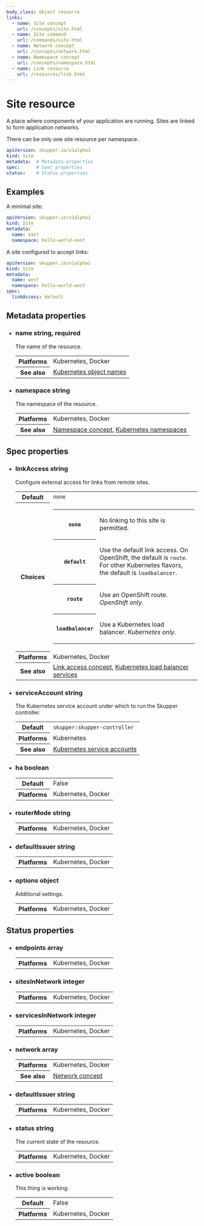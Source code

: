```yaml
---
body_class: object resource
links:
  - name: Site concept
    url: /concepts/site.html
  - name: Site command
    url: /commands/site.html
  - name: Network concept
    url: /concepts/network.html
  - name: Namespace concept
    url: /concepts/namespace.html
  - name: Link resource
    url: /resources/link.html
---
```


# Site resource

<section>

A place where components of your application are running.
Sites are linked to form application networks.

There can be only one site resource per namespace.

~~~ yaml
apiVersion: skupper.io/v1alpha1
kind: Site
metadata:  # Metadata properties
spec:      # Spec properties
status:    # Status properties
~~~

</section>

<section>

## Examples

A minimal site:

~~~ yaml
apiVersion: skupper.io/v1alpha1
kind: Site
metadata:
  name: east
  namespace: hello-world-east
~~~

A site configured to accept links:

~~~ yaml
apiVersion: skupper.io/v1alpha1
kind: Site
metadata:
  name: west
  namespace: hello-world-west
spec:
  linkAccess: default
~~~

</section>

<section>

## Metadata properties

- <h3 id="name">name <span class="attribute-info">string, required</span></h3>

  The name of the resource.

  <table class="fields"><tr><th>Platforms</th><td>Kubernetes, Docker</td><tr><th>See also</th><td><a href="https://kubernetes.io/docs/concepts/overview/working-with-objects/names/">Kubernetes object names</a></td></table>

- <h3 id="namespace">namespace <span class="attribute-info">string</span></h3>

  The namespace of the resource.

  <table class="fields"><tr><th>Platforms</th><td>Kubernetes, Docker</td><tr><th>See also</th><td><a href="/concepts/namespace.html">Namespace concept</a>, <a href="https://kubernetes.io/docs/concepts/overview/working-with-objects/namespaces/">Kubernetes namespaces</a></td></table>

</section>

<section>

## Spec properties

- <h3 id="linkaccess">linkAccess <span class="attribute-info">string</span></h3>

  Configure external access for links from remote sites.

  <table class="fields"><tr><th>Default</th><td><code>none</code></td><tr><th>Choices</th><td><table class="choices"><tr><th><code>none</code></th><td><p>No linking to this site is permitted.</p>
  </td></tr><tr><th><code>default</code></th><td><p>Use the default link access.  On OpenShift, the default is <code>route</code>.  For other Kubernetes flavors, the default is <code>loadbalancer</code>.</p>
  </td></tr><tr><th><code>route</code></th><td><p>Use an OpenShift route.  <em>OpenShift only.</em></p>
  </td></tr><tr><th><code>loadbalancer</code></th><td><p>Use a Kubernetes load balancer.  <em>Kubernetes only.</em></p>
  </td></tr></table></td><tr><th>Platforms</th><td>Kubernetes, Docker</td><tr><th>See also</th><td><a href="/concepts/link-access.html">Link access concept</a>, <a href="https://kubernetes.io/docs/concepts/services-networking/service/#loadbalancer">Kubernetes load balancer services</a></td></table>

- <h3 id="serviceaccount">serviceAccount <span class="attribute-info">string</span></h3>

  The Kubernetes service account under which to run the
  Skupper controller.

  <table class="fields"><tr><th>Default</th><td><code>skupper:skupper-controller</code></td><tr><th>Platforms</th><td>Kubernetes</td><tr><th>See also</th><td><a href="https://kubernetes.io/docs/concepts/security/service-accounts/">Kubernetes service accounts</a></td></table>

- <h3 id="ha">ha <span class="attribute-info">boolean</span></h3>

  <table class="fields"><tr><th>Default</th><td>False</td><tr><th>Platforms</th><td>Kubernetes, Docker</td></table>

- <h3 id="routermode">routerMode <span class="attribute-info">string</span></h3>

  <table class="fields"><tr><th>Platforms</th><td>Kubernetes, Docker</td></table>

- <h3 id="defaultissuer">defaultIssuer <span class="attribute-info">string</span></h3>

  <table class="fields"><tr><th>Platforms</th><td>Kubernetes, Docker</td></table>

- <h3 id="options">options <span class="attribute-info">object</span></h3>

  Additional settings.

  <table class="fields"><tr><th>Platforms</th><td>Kubernetes, Docker</td></table>

</section>

<section>

## Status properties

- <h3 id="endpoints">endpoints <span class="attribute-info">array</span></h3>

  <table class="fields"><tr><th>Platforms</th><td>Kubernetes, Docker</td></table>

- <h3 id="sitesinnetwork">sitesInNetwork <span class="attribute-info">integer</span></h3>

  <table class="fields"><tr><th>Platforms</th><td>Kubernetes, Docker</td></table>

- <h3 id="servicesinnetwork">servicesInNetwork <span class="attribute-info">integer</span></h3>

  <table class="fields"><tr><th>Platforms</th><td>Kubernetes, Docker</td></table>

- <h3 id="network">network <span class="attribute-info">array</span></h3>

  <table class="fields"><tr><th>Platforms</th><td>Kubernetes, Docker</td><tr><th>See also</th><td><a href="/concepts/network.html">Network concept</a></td></table>

- <h3 id="defaultissuer">defaultIssuer <span class="attribute-info">string</span></h3>

  <table class="fields"><tr><th>Platforms</th><td>Kubernetes, Docker</td></table>

- <h3 id="status">status <span class="attribute-info">string</span></h3>

  The current state of the resource.

  <table class="fields"><tr><th>Platforms</th><td>Kubernetes, Docker</td></table>

- <h3 id="active">active <span class="attribute-info">boolean</span></h3>

  This thing is working.

  <table class="fields"><tr><th>Default</th><td>False</td><tr><th>Platforms</th><td>Kubernetes, Docker</td></table>

</section>
